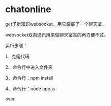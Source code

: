 # chatonline

get了新知识websocket，用它临摹了一个聊天室。

websocket双向通讯用来做聊天室真的再方便不过。

运行步骤：

1、克隆代码

2、命令行中进入文件夹

3、命令行：npm install

4、命令行：node app.js

over
